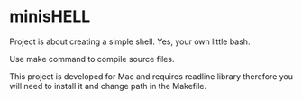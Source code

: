 # minisHELL
Project is about creating a simple shell. Yes, your own little bash.

Use make command to compile source files.

This project is developed for Mac and requires readline library therefore you will need to install it and change path in the Makefile.
